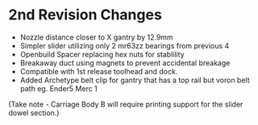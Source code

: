 # 2nd Revision Changes

- Nozzle distance closer to X gantry by 12.9mm
- Simpler slider utilizing only 2 mr63zz bearings from previous 4
- Openbuild Spacer replacing hex nuts for stablility
- Breakaway duct using magnets to prevent accidental breakage
- Compatible with 1st release toolhead and dock.
- Added Archetype belt clip for gantry that has a top rail but voron belt path eg. Ender5 Merc 1


(Take note - Carriage Body B will require printing support for the slider dowel section.)
